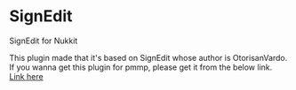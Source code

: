 # SignEdit
SignEdit for Nukkit
  
This plugin made that it's based on SignEdit whose author is OtorisanVardo.   
If you wanna get this plugin for pmmp, please get it from the below link.  
[Link here](https://example.com/)
